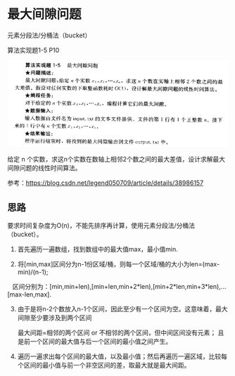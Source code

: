 # 最大间隙问题
元素分段法/分桶法（bucket）

算法实现题1-5 P10

![题目](https://github.com/GaofengDong/Computer-Algorithms/raw/master/Codes/MaxGap/suanfa1_5.png)

给定 n 个实数，求这n个实数在数轴上相邻2个数之间的最大差值，设计求解最大间隙问题的线性时间算法。

参考：https://blog.csdn.net/legend050709/article/details/38986157

## 思路
要求时间复杂度为O(n)，不能先排序再计算，使用元素分段法/分桶法（bucket）。

1. 首先遍历一遍数组，找到数组中的最大值max，最小值min.

2. 将[min,max]区间分为n-1份区域/桶，则每一个区域/桶的大小为len=(max-min)/(n-1);

    区间分别为：[min,min+len),[min+len,min+2\*len),[min+2\*len,min+3\*len),...[max-len,max].
    

3. 由于是将n-2个数放入n-1个区间，因此至少有一个区间为空。这意味着，最大间隙至少要涉及到两个区间

    最大间距=相邻的两个区间 or 不相邻的两个区间，但中间区间没有元素； 且 是前一个区间的最大值与后一个区间的最小值之间产生。

4. 遍历一遍求出每个区间的最大值，以及最小值；然后再遍历一遍区域，比较每个区间的最小值与前一个非空区间的差，取最大就是最大间距。

